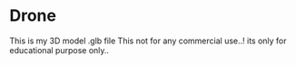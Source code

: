 # Drone
This is my 3D model   .glb file
This not for any commercial use..!
its only for educational purpose only..